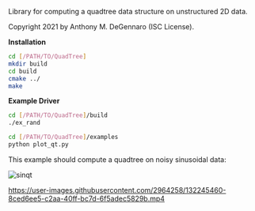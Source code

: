Library for computing a quadtree data structure on unstructured 2D data.

Copyright 2021 by Anthony M. DeGennaro (ISC License).

**Installation**

```sh
cd [/PATH/TO/QuadTree]
mkdir build
cd build
cmake ../
make
```

**Example Driver**

```sh
cd [/PATH/TO/QuadTree]/build
./ex_rand

cd [/PATH/TO/QuadTree]/examples
python plot_qt.py
```

This example should compute a quadtree on noisy sinusoidal data:

![sinqt](https://user-images.githubusercontent.com/2964258/132142832-51bf6030-91fb-4fbb-8fb0-7461d8ded9c8.png)

https://user-images.githubusercontent.com/2964258/132245460-8ced6ee5-c2aa-40ff-bc7d-6f5adec5829b.mp4


